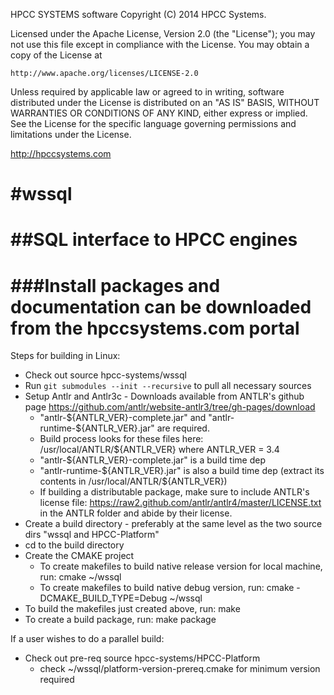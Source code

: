 HPCC SYSTEMS software Copyright (C) 2014 HPCC Systems.

Licensed under the Apache License, Version 2.0 (the "License");
you may not use this file except in compliance with the License.
You may obtain a copy of the License at

    http://www.apache.org/licenses/LICENSE-2.0

Unless required by applicable law or agreed to in writing, software
distributed under the License is distributed on an "AS IS" BASIS,
WITHOUT WARRANTIES OR CONDITIONS OF ANY KIND, either express or implied.
See the License for the specific language governing permissions and
limitations under the License.

http://hpccsystems.com

#wssql
=====
##SQL interface to HPCC engines
=====
###Install packages and documentation can be downloaded from the hpccsystems.com portal
=====

Steps for building in Linux:

- Check out source hpcc-systems/wssql
- Run `git submodules --init --recursive` to pull all necessary sources
- Setup Antlr and Antlr3c - Downloads available from ANTLR's github page https://github.com/antlr/website-antlr3/tree/gh-pages/download
  - "antlr-${ANTLR_VER}-complete.jar" and "antlr-runtime-${ANTLR_VER}.jar" are required.
  - Build process looks for these files here: /usr/local/ANTLR/${ANTLR_VER} where ANTLR_VER = 3.4
  - "antlr-${ANTLR_VER}-complete.jar" is a build time dep
  - "antlr-runtime-${ANTLR_VER}.jar" is also a build time dep (extract its contents in /usr/local/ANTLR/${ANTLR_VER})
  - If building a distributable package, make sure to include ANTLR's license file: https://raw2.github.com/antlr/antlr4/master/LICENSE.txt in the ANTLR folder and abide by their license. 
- Create a build directory - preferably at the same level as the two source dirs "wssql and HPCC-Platform"
- cd to the build directory
- Create the CMAKE project
  - To create makefiles to build native release version for local machine, run: cmake ~/wssql
  - To create makefiles to build native debug version, run: cmake -DCMAKE_BUILD_TYPE=Debug ~/wssql
- To build the makefiles just created above, run: make
- To create a build package, run: make package

If a user wishes to do a parallel build:
- Check out pre-req source hpcc-systems/HPCC-Platform
  - check ~/wssql/platform-version-prereq.cmake for minimum version required
